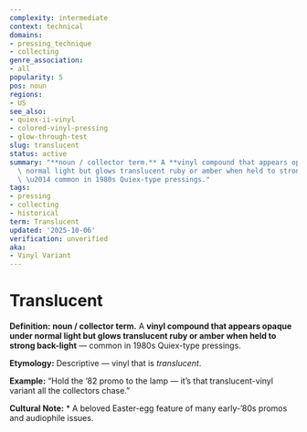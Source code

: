 ```yaml
---
complexity: intermediate
context: technical
domains:
- pressing_technique
- collecting
genre_association:
- all
popularity: 5
pos: noun
regions:
- US
see_also:
- quiex-ii-vinyl
- colored-vinyl-pressing
- glow-through-test
slug: translucent
status: active
summary: "**noun / collector term.** A **vinyl compound that appears opaque under\
  \ normal light but glows translucent ruby or amber when held to strong back-light**\
  \ \u2014 common in 1980s Quiex-type pressings."
tags:
- pressing
- collecting
- historical
term: Translucent
updated: '2025-10-06'
verification: unverified
aka:
- Vinyl Variant
---
```


# Translucent

**Definition:** **noun / collector term.** A **vinyl compound that appears opaque under normal light but glows translucent ruby or amber when held to strong back-light** — common in 1980s Quiex-type pressings.

**Etymology:** Descriptive — vinyl that is *translucent*.

**Example:** “Hold the ’82 promo to the lamp — it’s that translucent-vinyl variant all the collectors chase.”

**Cultural Note:** * A beloved Easter-egg feature of many early-’80s promos and audiophile issues.

